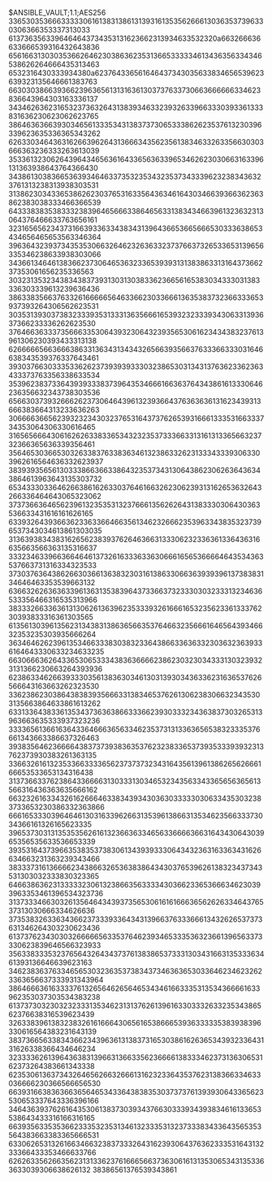 $ANSIBLE_VAULT;1.1;AES256
33653035366633333061613831386131393161353562666130363537396330306366353337313033
6137363563396464643734353131623662313934633532320a663266636633666539316432643836
65616631303035366264623038636235313665333334613436356334346538626264666435313463
6532316430333934380a623764336561646437343035633834656539623639323135646661383763
66303038663936623963656131316361303737633730663666666334623836643964303163336137
34346263623165323736326431383934633239326339663330393361333831636230623062623765
38646363663930346561333534313837373065333862623537613230396339623635336365343262
62633034643631626639626431366634356235613834633263356630303666363236333263613039
35336132306264396434656361643365636339653462623030663163396131363938643764366430
34386130383665363934646337353235343235373433396232383436323761313238313938303531
31386230343365386262303765316335643634616430346639366362363862383038333466366539
64333838353833323839646566633864656331383434663961323632313064376466633763656161
32316565623437316639336334383431396436653665666530333638653434656465653563346364
39636432393734353530663264623263633237376637326533653139656335346238633938303066
34366134646138366237306465363233653939313138386331316437366237353061656235336563
30323135323438343837393130313038336236656165383034333031383336303339613239636436
38633835663763326166666564633662303366613635383732366333653937393264306562623531
30353139303738323339353133313635666165393232333934306331393637366233336262623530
37646636333735666335306439323064323935653061623434383237613961306230393433313138
62666665663666386331363431343432656639356637633366333031646638343539376337643461
39303766303335336262373939393330323865303134313763623362363433373763356338633534
35396238373364393933383739643534666166363764343861613330646236356632343738303536
65663037393266626237306464396132393664376363636131623439313666383664313233636263
30666636656239323234303237653164373762653931666133353166333734353064306330616465
31656566643061626263383365343232353733366331316131336566323732366365636339356461
35646530366530326338376338363461323863326231333433393063303962616564636332623937
38393935656130333866366338643235373431306438623062636436343864613963643135303732
65343330336462663861626330376461663262306239313162653632643266336464643065323062
37373663646562396132353531323766613562626431383330306430363536633431616161626165
63393264393663623363366466356134623266623539633438353237396537343034613861303035
31363938343831626562383937626463663133306232336361336436316635663566363135316637
33323463396636646461373261633363363066616565366664643534363537663731316334323533
37303763643862663036613638323031613863306636393939613738383134646463353539663132
63663262636363396136313538396437336637323330303233313234636533356466316535313966
38333266336361313062613639623533393261666165323562336133376230393833316361303565
61356130396135623134383138636566353764663235666164656439346632353235303935666264
36346462623961353466333830383233643866336363323036323639336164643330633234633235
66306663626433653065333438363666623862303230343331303239323131366230663264393936
62386334626639333035613836303461303139303436336231636537626566643163663262323530
33623862303864383839356663313834653762613062383066323435303135663864633861613262
63313364383361353437363638663336623930333234363837303265313963663635333937323236
33336561366163643364666365633462353731313363656538323335376661343663386637326463
39383564623666643837373938363537623238336537393533393932313762373930383261363135
33663261613235336633336562373737323431643561396138626562666166653533653134316438
31373663376238643366663130333130346532343563343365656365613566316436363635666162
66323261633432616266646338343934303630333330306334353032383733653230386332363866
66616533303964646130316339626631353961386631353462356633373034366161326165623335
39653730313135353562616132366363346563366663663164343064303965356535633536653339
39353164373966353835373830613439393330643432363163363431626634663231363239343466
38333731613666623438663265363838643430376539626138323437343531303032333830323365
64663863623133333230613238663563333430366233653666346230393963353461396534323736
31373334663032613564643439373565306161616663656262633464376537313030666334626636
37353832633634366237333933643431396637633366613432626537373631346264303230623436
61373762343030326666656335376462393465333536323661396563373330623839646566323933
35633833353237656432643437376138386537333130343166313533363461393136646639623163
34623836376334656530323635373834373463636530336462346232623363656637333931343964
38646663616333376132656462656465343461663335313534366661633962353037303534383238
61373730323032323331353462313137626139616330333263323534386562376638316539623439
32633839613832383261616664306561653866653936333335383938396330616564383231643139
38373665633834366234396361313837316530386162636534393233643131626338366434646234
32333362613964363831396631366335623666613833346237313630653162373264383661343338
62353061363734326465626632666131623233643537623138366334633036666230366566656530
66393166383636636564653433643838353037373761393930643365623530653337643336396166
34643639376261643530613837303934376630333934393834616133653538643433316166316165
66393563353536623335323531346132333531323733383433643565353564383663383365666531
63306265313261663466323837333264316239306437636233353164313233366433353466633766
62626335626635623131336237616665663736306161313530653431353363633039306638626132
38386561376539343861
